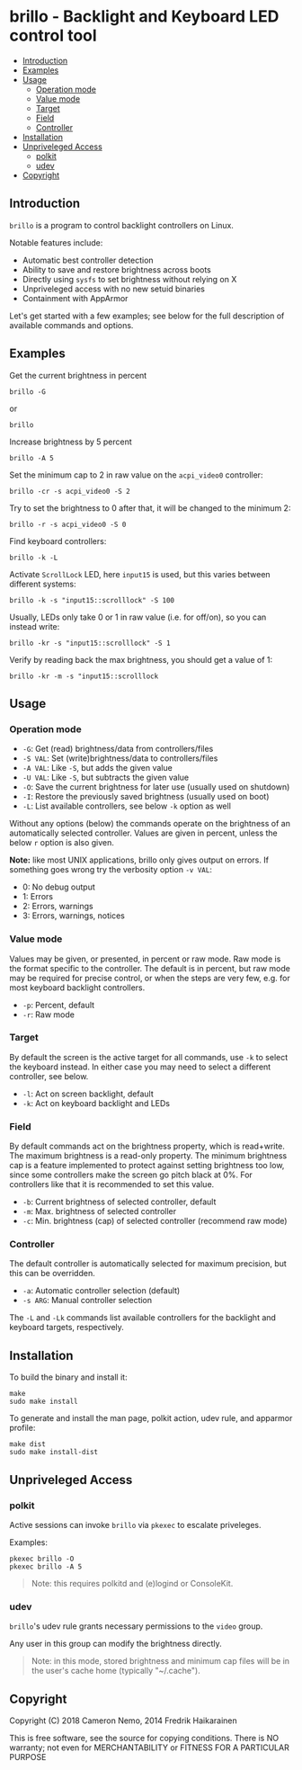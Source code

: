 brillo - Backlight and Keyboard LED control tool
==================================================

- [Introduction](#introduction)
- [Examples](#examples)
- [Usage](#usage)
  - [Operation mode](#operation-mode)
  - [Value mode](#value-mode)
  - [Target](#target)
  - [Field](#field)
  - [Controller](#controller)
- [Installation](#installation)
- [Unpriveleged Access](#unpriveleged-access)
  - [polkit](#polkit)
  - [udev](#udev)
- [Copyright](#copyright)


Introduction
------------

`brillo` is a program to control backlight controllers on Linux.

Notable features include:

* Automatic best controller detection
* Ability to save and restore brightness across boots
* Directly using `sysfs` to set brightness without relying on X
* Unpriveleged access with no new setuid binaries
* Containment with AppArmor

Let's get started with a few examples; see below for the
full description of available commands and options.

Examples
--------

Get the current brightness in percent

    brillo -G

or

    brillo

Increase brightness by 5 percent

    brillo -A 5

Set the minimum cap to 2 in raw value on the `acpi_video0` controller:

    brillo -cr -s acpi_video0 -S 2

Try to set the brightness to 0 after that, it will be changed to the
minimum 2:

    brillo -r -s acpi_video0 -S 0

Find keyboard controllers:

    brillo -k -L

Activate `ScrollLock` LED, here `input15` is used, but this varies
between different systems:

    brillo -k -s "input15::scrolllock" -S 100

Usually, LEDs only take 0 or 1 in raw value (i.e. for off/on), so you
can instead write:

    brillo -kr -s "input15::scrolllock" -S 1

Verify by reading back the max brightness, you should get a value of 1:

    brillo -kr -m -s "input15::scrolllock


Usage
-----

### Operation mode

* `-G`: Get (read) brightness/data from controllers/files
* `-S VAL`: Set (write)brightness/data to controllers/files
* `-A VAL`: Like `-S`, but adds the given value
* `-U VAL`: Like `-S`, but subtracts the given value
* `-O`: Save the current brightness for later use (usually used on shutdown)
* `-I`: Restore the previously saved brightness (usually used on boot)
* `-L`: List available controllers, see below `-k` option as well

Without any options (below) the commands operate on the brightness of an
automatically selected controller.  Values are given in percent, unless
the below `r` option is also given.

**Note:** like most UNIX applications, brillo only gives output on
  errors.  If something goes wrong try the verbosity option `-v VAL`:

* 0: No debug output
* 1: Errors
* 2: Errors, warnings
* 3: Errors, warnings, notices

### Value mode

Values may be given, or presented, in percent or raw mode.  Raw mode is
the format specific to the controller.  The default is in percent, but
raw mode may be required for precise control, or when the steps are very
few, e.g. for most keyboard backlight controllers.

* `-p`: Percent, default
* `-r`: Raw mode

### Target

By default the screen is the active target for all commands, use `-k` to
select the keyboard instead.  In either case you may need to select a
different controller, see below.

* `-l`: Act on screen backlight, default
* `-k`: Act on keyboard backlight and LEDs

### Field

By default commands act on the brightness property, which is read+write.
The maximum brightness is a read-only property.  The minimum brightness
cap is a feature implemented to protect against setting brightness too
low, since some controllers make the screen go pitch black at 0%.  For
controllers like that it is recommended to set this value.

* `-b`: Current brightness of selected controller, default
* `-m`: Max. brightness of selected controller
* `-c`: Min. brightness (cap) of selected controller (recommend raw mode)

### Controller

The default controller is automatically selected for maximum precision, but this can be overridden.

* `-a`: Automatic controller selection (default)
* `-s ARG`: Manual controller selection

The `-L` and `-Lk` commands list available controllers for the backlight and keyboard targets, respectively.

Installation
------------

To build the binary and install it:

    make
    sudo make install

To generate and install the man page, polkit action, udev rule, and apparmor profile:

    make dist
    sudo make install-dist

Unpriveleged Access
-------------------

### polkit

Active sessions can invoke `brillo` via `pkexec` to escalate priveleges.

Examples:

    pkexec brillo -O
    pkexec brillo -A 5

> Note: this requires polkitd and (e)logind or ConsoleKit.

### udev

`brillo`'s udev rule grants necessary permissions to the `video` group.

Any user in this group can modify the brightness directly.

> Note: in this mode, stored brightness and minimum cap files will be in the user's cache home (typically "~/.cache").

Copyright
-------------------

Copyright (C) 2018 Cameron Nemo, 2014 Fredrik Haikarainen

This is free software, see the source for copying conditions.  There is NO
warranty; not even for MERCHANTABILITY or FITNESS FOR A PARTICULAR PURPOSE
